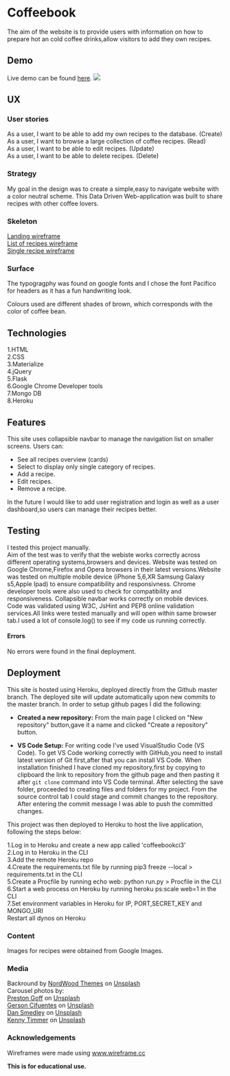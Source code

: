 # Coffeebook

The aim of the website is to provide users with information on how to prepare hot an cold coffee drinks,allow visitors to add they own recipes.

## Demo

Live demo can be found [here](https://coffeebookci3.herokuapp.com/).
![](https://github.com/misza80/CI_Project3/blob/master/static/assets/images/coffeebook.png)

## UX

### User stories

As a user, I want to be able to add my own recipes to the database. (Create)\
As a user, I want to browse a large collection of coffee recipes. (Read)\
As a user, I want to be able to edit recipes. (Update)\
As a user, I want to be able to delete recipes. (Delete)

### Strategy

My goal in the design was to create a simple,easy to navigate website with a color neutral scheme.
This Data Driven Web-application was built to share recipes with other coffee lovers.

### Skeleton
[Landing wireframe](https://github.com/misza80/CI_Project3/blob/master/static/assets/wireframes/mainpage.png) \
[List of recipes wireframe](https://github.com/misza80/CI_Project3/blob/master/static/assets/wireframes/listofrecipes.png) \
[Single recipe wireframe](https://github.com/misza80/CI_Project3/blob/master/static/assets/wireframes/singlerecipe.png) 

### Surface

The typogragphy was found on google fonts and I chose the font Pacifico for headers as it has a fun handwriting look.
 

Colours used are different shades of brown, which corresponds with the color of coffee bean.

## Technologies

1.HTML\
2.CSS\
3.Materialize\
4.jQuery\
5.Flask\
6.Google Chrome Developer tools \
7.Mongo DB \
8.Heroku

## Features

This site uses collapsible navbar to manage the navigation list on smaller screens.
Users can: 
- See all recipes overview (cards)
- Select to display only single category of recipes.
- Add a recipe.
- Edit recipes.
- Remove a recipe.


In the future I would like to add user registration and login as well as a user dashboard,so users can manage their recipes better. 

## Testing
I tested this project manually. \
Aim of the test was to verify that the webiste works correctly across different operating systems,browsers and devices.
Website was tested on Google Chrome,Firefox and Opera browsers in their latest versions.Website was tested on multiple mobile device (iPhone 5,6,XR Samsung Galaxy s5,Apple Ipad) to ensure compatibility and responsivness.
Chrome developer tools were also used to check for compatibility and responsiveness.
Collapsible navbar works correctly on mobile devices. 
Code was validated using W3C, JsHint and PEP8 online validation services.All links were tested manually and will open within same browser tab.I used a lot of console.log() to see if my code us running correctly.
#### Errors

No errors were found in the final deployment.

## Deployment

This site is hosted using Heroku, deployed directly from the Github master branch. The deployed site will update automatically upon new commits to the master branch.
In order to setup github pages I did the following:

- **Created a new repository:**
  From the main page I clicked on "New repository" button,gave it a name and clicked "Create a repository" button.


- **VS Code Setup:**
  For writing code I've used VisualStudio Code (VS Code).
  To get VS Code working correctly with GitHub,you need to install latest version of Git first,after that you can install VS Code.
  When installation finished I have cloned my repository,first by copying to clipboard the link to repository from the github page and then pasting it after `git clone` command into VS Code terminal.
  After selecting the save folder, proceeded to creating files and folders for my project.
  From the source control tab I could stage and commit changes to the repository.
  After entering the commit message I was able to push the committed changes.
  
This project was then deployed to Heroku to host the live application, following the steps below:

1.Log in to Heroku and create a new app called 'coffeebookci3'\
2.Log in to Heroku in the CLI\
3.Add the remote Heroku repo\
4.Create the requirements.txt file by running pip3 freeze --local > requirements.txt in the CLI\
5.Create a Procfile by running echo web: python run.py > Procfile in the CLI\
6.Start a web process on Heroku by running heroku ps:scale web=1 in the CLI\
7.Set environment variables in Heroku for IP, PORT,SECRET_KEY and MONGO_URI\
Restart all dynos on Heroku


### Content

Images for recipes were obtained from Google Images.


### Media
Backround by  <a href="https://unsplash.com/@nordwood?utm_source=unsplash&amp;utm_medium=referral&amp;utm_content=creditCopyText">NordWood Themes</a> on <a href="https://unsplash.com/?utm_source=unsplash&amp;utm_medium=referral&amp;utm_content=creditCopyText">Unsplash</a></span> \
Carousel photos by: \
<a href="https://unsplash.com/@prestongoff?utm_source=unsplash&amp;utm_medium=referral&amp;utm_content=creditCopyText">Preston Goff</a> on <a href="https://unsplash.com/?utm_source=unsplash&amp;utm_medium=referral&amp;utm_content=creditCopyText">Unsplash</a> \
<a href="https://unsplash.com/@gtk1x?utm_source=unsplash&amp;utm_medium=referral&amp;utm_content=creditCopyText">Gerson Cifuentes</a> on <a href="https://unsplash.com/?utm_source=unsplash&amp;utm_medium=referral&amp;utm_content=creditCopyText">Unsplash</a> \
<a href="https://unsplash.com/@nadyeldems?utm_source=unsplash&amp;utm_medium=referral&amp;utm_content=creditCopyText">Dan Smedley</a> on <a href="https://unsplash.com/?utm_source=unsplash&amp;utm_medium=referral&amp;utm_content=creditCopyText">Unsplash</a> \
<a href="https://unsplash.com/@kcatimmer?utm_source=unsplash&amp;utm_medium=referral&amp;utm_content=creditCopyText">Kenny Timmer</a> on <a href="https://unsplash.com/?utm_source=unsplash&amp;utm_medium=referral&amp;utm_content=creditCopyText">Unsplash</a>

### Acknowledgements

Wireframes were made using www.wireframe.cc
 

**This is for educational use.**
